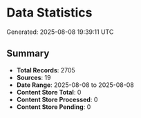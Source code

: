 # Data Statistics

Generated: 2025-08-08 19:39:11 UTC

## Summary

- **Total Records**: 2705
- **Sources**: 19
- **Date Range**: 2025-08-08 to 2025-08-08
- **Content Store Total**: 0
- **Content Store Processed**: 0
- **Content Store Pending**: 0
